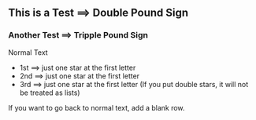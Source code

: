 ## This is a Test ==> Double Pound Sign
### Another Test ==> Tripple Pound Sign
Normal Text
* 1st ==> just one star at the first letter
* 2nd ==> just one star at the first letter
* 3rd ==> just one star at the first letter (If you put double stars, it will not be treated as lists)

If you want to go back to normal text, add a blank row.
